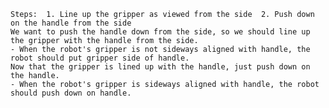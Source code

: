 
    Steps:  1. Line up the gripper as viewed from the side  2. Push down on the handle from the side
    We want to push the handle down from the side, so we should line up the gripper with the handle from the side.
    - When the robot's gripper is not sideways aligned with handle, the robot should put gripper side of handle.
    Now that the gripper is lined up with the handle, just push down on the handle.
    - When the robot's gripper is sideways aligned with handle, the robot should push down on handle.